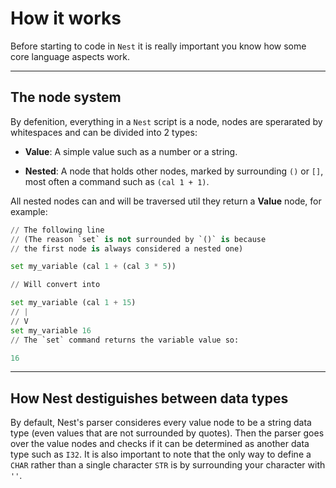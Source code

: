 # How it works
Before starting to code in `Nest` it is really important you know how some core language aspects work.

___
## The node system

By defenition, everything in a `Nest` script is a node, nodes are sperarated by whitespaces and can be divided into 2 types:

* **Value**: A simple value such as a number or a string.

* **Nested**: A node that holds other nodes, marked by surrounding `()` or `[]`, most often a command such as `(cal 1 + 1)`. 

All nested nodes can and will be traversed util they return a **Value** node, for example:

```Python
// The following line
// (The reason `set` is not surrounded by `()` is because 
// the first node is always considered a nested one)

set my_variable (cal 1 + (cal 3 * 5))

// Will convert into

set my_variable (cal 1 + 15)
// |
// V
set my_variable 16
// The `set` command returns the variable value so:

16
```


___
## How Nest destiguishes between data types

By default, Nest's parser consideres every value node to be a string data type (even values that are not surrounded by quotes). Then the parser goes over the value nodes and checks if it can be determined as another data type such as `I32`. 
It is also important to note that the only way to define a `CHAR` rather than a single character `STR` is by surrounding your character with `''`.

